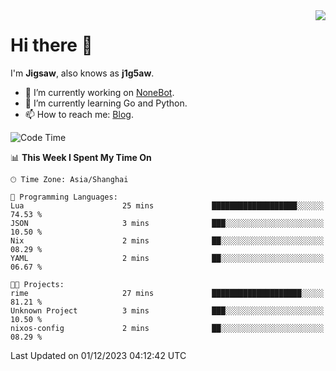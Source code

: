 <a href="#">
  <img align="right" src="https://github-readme-stats.vercel.app/api?username=j1g5awi&count_private=true&show_icons=true&title_color=80070B&text_color=B3B3B3&bg_color=212121&icon_color=80070B" />
</a>

# Hi there 👋

I'm **Jigsaw**, also knows as **j1g5aw**.

- 🔭 I’m currently working on [NoneBot](https://github.com/nonebot).
- 🌱 I’m currently learning Go and Python.
- 📫 How to reach me: [Blog](https://blog.maddestroyer.xyz/).

<!--START_SECTION:waka-->
![Code Time](http://img.shields.io/badge/Code%20Time-1%2C309%20hrs%2026%20mins-blue)

📊 **This Week I Spent My Time On** 

```text
🕑︎ Time Zone: Asia/Shanghai

💬 Programming Languages: 
Lua                      25 mins             ███████████████████░░░░░░   74.53 % 
JSON                     3 mins              ███░░░░░░░░░░░░░░░░░░░░░░   10.50 % 
Nix                      2 mins              ██░░░░░░░░░░░░░░░░░░░░░░░   08.29 % 
YAML                     2 mins              ██░░░░░░░░░░░░░░░░░░░░░░░   06.67 % 

🐱‍💻 Projects: 
rime                     27 mins             ████████████████████░░░░░   81.21 % 
Unknown Project          3 mins              ███░░░░░░░░░░░░░░░░░░░░░░   10.50 % 
nixos-config             2 mins              ██░░░░░░░░░░░░░░░░░░░░░░░   08.29 % 
```


 Last Updated on 01/12/2023 04:12:42 UTC
<!--END_SECTION:waka-->
